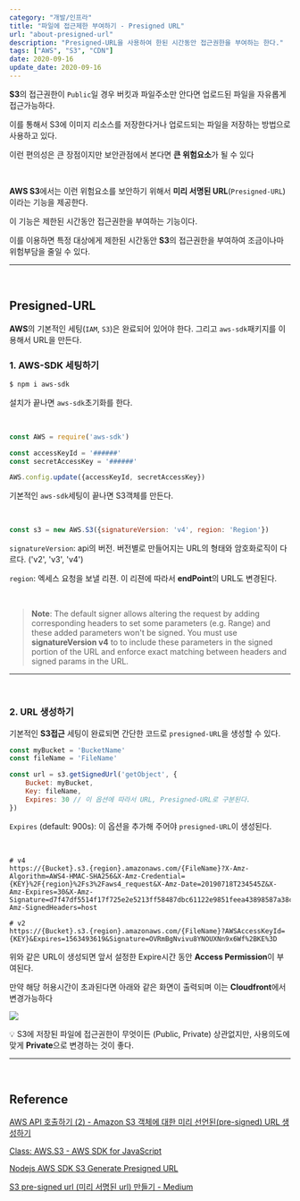 ```yaml
---
category: "개발/인프라"
title: "파일에 접근제한 부여하기 - Presigned URL"
url: "about-presigned-url"
description: "Presigned-URL을 사용하여 한된 시간동안 접근권한을 부여하는 한다."
tags: ["AWS", "S3", "CDN"]
date: 2020-09-16
update_date: 2020-09-16
---
```


**S3**의 접근권한이 `Public`일 경우 버킷과 파일주소만 안다면 업로드된 파일을 자유롭게 접근가능하다.
  
이를 통해서 S3에 이미지 리소스를 저장한다거나 업로드되는 파일을 저장하는 방법으로 사용하고 있다.
 
이런 편의성은 큰 장점이지만 보안관점에서 본다면 **큰 위험요소**가 될 수 있다

<br>

**AWS S3**에서는 이런 위험요소를 보안하기 위해서 **미리 서명된 URL**(`Presigned-URL`)이라는 기능을 제공한다. 

이 기능은 제한된 시간동안 접근권한을 부여하는 기능이다. 

이를 이용하면 특정 대상에게 제한된 시간동안 **S3**의 접근권한을 부여하여 조금이나마 위험부담을 줄일 수 있다.

***

<br>

## Presigned-URL

 **AWS**의 기본적인 세팅(`IAM`, `S3`)은 완료되어 있어야 한다. 그리고 `aws-sdk`패키지를 이용해서 URL을 만든다.

### 1. AWS-SDK 세팅하기

```bash
$ npm i aws-sdk
```

설치가 끝나면 `aws-sdk`초기화를 한다.

<br>

```javascript
const AWS = require('aws-sdk')

const accessKeyId = '######'
const secretAccessKey = '######'

AWS.config.update({accessKeyId, secretAccessKey})
```

기본적인 `aws-sdk`세팅이 끝나면 S3객체를 만든다.

<br>

```javascript
const s3 = new AWS.S3({signatureVersion: 'v4', region: 'Region'})
```

`signatureVersion`: api의 버전. 버전별로 만들어지는 URL의 형태와 암호화로직이 다르다. ('v2', 'v3', 'v4')

`region`: 엑세스 요청을 보낼 리젼. 이 리젼에 따라서 **endPoint**의 URL도 변경된다.

<br>

> **Note**: The default signer allows altering the request by adding corresponding headers to set some parameters (e.g. Range) and these added parameters won't be signed. You must use **signatureVersion v4** to to include these parameters in the signed portion of the URL and enforce exact matching between headers and signed params in the URL.

***

<br>

### 2. URL 생성하기

기본적인 **S3접근** 세팅이 완료되면 간단한 코드로 `presigned-URL`을 생성할 수 있다.

```javascript
const myBucket = 'BucketName'
const fileName = 'FileName'

const url = s3.getSignedUrl('getObject', {
    Bucket: myBucket,
    Key: fileName,
    Expires: 30 // 이 옵션에 따라서 URL, Presigned-URL로 구분된다.
})
```

`Expires` (default: 900s): 이 옵션을 추가해 주어야 `presigned-URL`이 생성된다.

<br>

```http request
# v4
https://{Bucket}.s3.{region}.amazonaws.com/{FileName}?X-Amz-Algorithm=AWS4-HMAC-SHA256&X-Amz-Credential={KEY}%2F{region}%2Fs3%2Faws4_request&X-Amz-Date=20190718T234545Z&X-Amz-Expires=30&X-Amz-Signature=d7f47df5514f17f725e2e5213ff58487dbc61122e9851feea43898587a38c5d1&X-Amz-SignedHeaders=host

# v2
https://{Bucket}.s3.{region}.amazonaws.com/{FileName}?AWSAccessKeyId={KEY}&Expires=1563493619&Signature=OVRmBgNvivu8YNOUXNn9x6Wf%2BKE%3D
```

위와 같은 URL이 생성되면 앞서 설정한 Expire시간 동안 **Access Permission**이 부여된다.
 
만약 해당 허용시간이 초과된다면 아래와 같은 화면이 출력되며 이는 **Cloudfront**에서 변경가능하다

![](https://www.notion.so/image/https%3A%2F%2Fs3-us-west-2.amazonaws.com%2Fsecure.notion-static.com%2Fa04cab4f-1489-4759-adf6-4aae0b9843dc%2F_2019-07-19__9.25.11.png?table=block&id=2ecb7a23-46a3-4189-ad0b-947fd0cb43d6&width=3120&userId=038a9d8a-4e75-4deb-a374-ed6ff93980c6&cache=v2)

💡 S3에 저장된 파일에 접근권한이 무엇이든 (Public, Private) 상관없지만, 사용의도에 맞게 **Private**으로 변경하는 것이 좋다.

***

<br>

## Reference

<span class="reference">

[AWS API 호출하기 (2) - Amazon S3 객체에 대한 미리 선언된(pre-signed) URL 생성하기](https://aws.amazon.com/ko/blogs/korea/aws-api-call-2-s3-pre-signed-url/)

[Class: AWS.S3 - AWS SDK for JavaScript](https://docs.aws.amazon.com/AWSJavaScriptSDK/latest/AWS/S3.html)

[Nodejs AWS SDK S3 Generate Presigned URL](https://stackoverflow.com/questions/38831829/nodejs-aws-sdk-s3-generate-presigned-url)

[S3 pre-signed url (미리 서명된 url) 만들기 - Medium](https://medium.com/@labcloud/s3-pre-signed-url-%EB%AF%B8%EB%A6%AC-%EC%84%9C%EB%AA%85%EB%90%9C-url-%EB%A7%8C%EB%93%A4%EA%B8%B0-596aff8bdc45)

</span>
